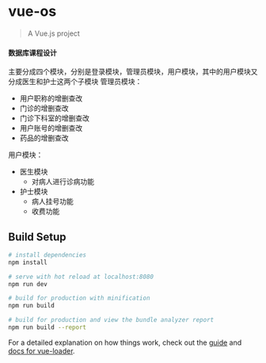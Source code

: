 # vue-os

> A Vue.js project
#### 数据库课程设计
主要分成四个模块，分别是登录模块，管理员模块，用户模块，其中的用户模块又分成医生和护士这两个子模块
管理员模块：
- 用户职称的增删查改
- 门诊的增删查改
- 门诊下科室的增删查改
- 用户账号的增删查改
- 药品的增删查改

用户模块：
- 医生模块
  - 对病人进行诊病功能
- 护士模块
  - 病人挂号功能
  - 收费功能

## Build Setup

``` bash
# install dependencies
npm install

# serve with hot reload at localhost:8080
npm run dev

# build for production with minification
npm run build

# build for production and view the bundle analyzer report
npm run build --report
```

For a detailed explanation on how things work, check out the [guide](http://vuejs-templates.github.io/webpack/) and [docs for vue-loader](http://vuejs.github.io/vue-loader).
